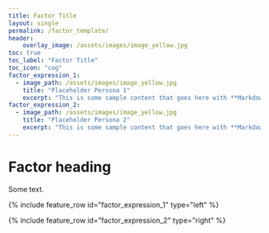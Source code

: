 ```yaml
---
title: Factor Title
layout: single
permalink: /factor_template/
header:
    overlay_image: /assets/images/image_yellow.jpg
toc: true
toc_label: "Factor Title"
toc_icon: "cog"    
factor_expression_1:
  - image_path: /assets/images/image_yellow.jpg
    title: "Placeholder Persona 1"
    excerpt: "This is some sample content that goes here with **Markdown** formatting."
factor_expression_2:    
  - image_path: /assets/images/image_yellow.jpg
    title: "Placeholder Persona 2"
    excerpt: "This is some sample content that goes here with **Markdown** formatting."
---
```


# Factor heading

Some text.

{% include feature_row id="factor_expression_1" type="left" %}

{% include feature_row id="factor_expression_2" type="right" %}
